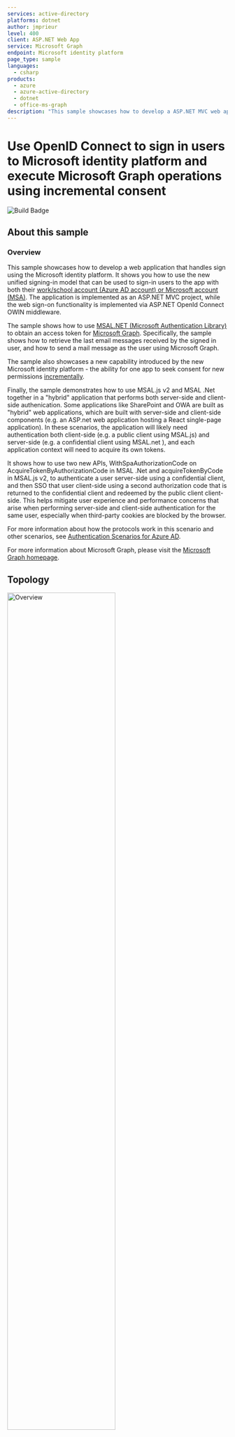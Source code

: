 ```yaml
---
services: active-directory
platforms: dotnet
author: jmprieur
level: 400
client: ASP.NET Web App
service: Microsoft Graph
endpoint: Microsoft identity platform
page_type: sample
languages:
  - csharp  
products:
  - azure
  - azure-active-directory  
  - dotnet
  - office-ms-graph
description: "This sample showcases how to develop a ASP.NET MVC web application that handles sign using the Microsoft identity platform and ASP.NET OpenId Connect OWIN middleware."
---
```

# Use OpenID Connect to sign in users to Microsoft identity platform and execute Microsoft Graph operations using incremental consent

![Build Badge](https://identitydivision.visualstudio.com/_apis/public/build/definitions/a7934fdd-dcde-4492-a406-7fad6ac00e17/514/badge)

## About this sample

### Overview

This sample showcases how to develop a web application that handles sign using the Microsoft identity platform. It shows you how to use the new unified signing-in model that can be used to sign-in users to the app with both their [work/school account  (Azure AD account) or Microsoft account (MSA)](https://docs.microsoft.com/azure/active-directory/develop/azure-ad-endpoint-comparison). The application is implemented as an ASP.NET MVC project, while the web sign-on functionality is implemented via ASP.NET OpenId Connect OWIN middleware.

The sample shows how to use [MSAL.NET (Microsoft Authentication Library)](https://github.com/AzureAD/microsoft-authentication-library-for-dotnet) to obtain an access token for [Microsoft Graph](https://graph.microsoft.com). Specifically, the sample shows how to retrieve the last email messages received by the signed in user, and how to send a mail message as the user using Microsoft Graph.

The sample also showcases a new capability introduced by the new Microsoft identity platform - the ability for one app to seek consent for new permissions [incrementally](https://docs.microsoft.com/azure/active-directory/develop/azure-ad-endpoint-comparison#incremental-and-dynamic-consent).

Finally, the sample demonstrates how to use MSAL.js v2 and MSAL .Net together in a "hybrid" application that performs both server-side and client-side authenication. Some applications like SharePoint and OWA are built as "hybrid" web applications, which are built with server-side and client-side components (e.g. an ASP.net web application hosting a React single-page application). In these scenarios, the application will likely need authentication both client-side (e.g. a public client using MSAL.js) and server-side (e.g. a confidential client using MSAL.net ), and each application context will need to acquire its own tokens.

It shows how to use two new APIs, WithSpaAuthorizationCode on AcquireTokenByAuthorizationCode in MSAL .Net and acquireTokenByCode in MSAL.js v2, to authenticate a user server-side using a confidential client, and then SSO that user client-side using a second authorization code that is returned to the confidential client and redeemed by the public client client-side. This helps mitigate user experience and performance concerns that arise when performing server-side and client-side authentication for the same user, especially when third-party cookies are blocked by the browser.

For more information about how the protocols work in this scenario and other scenarios, see [Authentication Scenarios for Azure AD](http://go.microsoft.com/fwlink/?LinkId=394414).

For more information about Microsoft Graph, please visit the [Microsoft Graph homepage](https://graph.microsoft.io/).

## Topology

<img alt="Overview" src="./ReadmeFiles/Topology.png" style="width:70%, height:70%" width="70%" />

> Looking for previous versions of this code sample? Check out the tags on the [releases](../../releases) GitHub page.

### Scenario

You sign in using your personal Microsoft Account in the app. During this flow, the app asks for consent to read your email only. Then, using this app, you can get the contents of your email's inbox using [Microsoft Graph Api](https://developer.microsoft.com/graph/docs/api-reference/v1.0/api/user_list_messages).

When you want to send an email, the app then proceeds to ask for an additional permission to send emails on your behalf. Once you provide that, it presents you with a screen using which you can send emails. The emails are sent using [Microsoft Graph API](https://developer.microsoft.com/graph/docs/api-reference/v1.0/api/message_send).

## How To Run This Sample

To run this sample, you'll need:

- [Visual Studio](https://aka.ms/vsdownload)
- An Internet connection
- At least one of the following accounts:
- A Microsoft Account with access to an outlook.com enabled mailbox
- An Azure AD account with access to an Office 365 mailbox

You can get a Microsoft Account and outlook.com mailbox for free by choosing the Sign-up option while visiting [https://www.microsoft.com/outlook-com/](https://www.microsoft.com/outlook-com/).
You can get an Office365 office subscription, which will give you both an Azure AD account and a mailbox, at [https://products.office.com/try](https://products.office.com/try).

### Step 1:  Clone or download this repository

From your shell or command line:

```Shell
git clone https://github.com/Azure-Samples/ms-identity-aspnet-webapp-openidconnect.git
```

or download and extract the repository .zip file.

> Given that the name of the sample is quiet long, and so are the names of the referenced NuGet packages, you might want to clone it in a folder close to the root of your hard drive, to avoid file size limitations on Windows.

### Step 2:  Register the sample application with your Azure Active Directory tenant

There is one project in this sample. To register it, you can:

- either follow the steps [Step 2: Register the sample with your Azure Active Directory tenant](#step-2-register-the-sample-with-your-azure-active-directory-tenant) and [Step 3:  Configure the sample to use your Azure AD tenant](#choose-the-azure-ad-tenant-where-you-want-to-create-your-applications)
- or use PowerShell scripts that:
  - **automatically** creates the Azure AD applications and related objects (passwords, permissions, dependencies) for you
  - modify the Visual Studio projects' configuration files.

If you want to use this automation:

1. On Windows run PowerShell and navigate to the root of the cloned directory
1. In PowerShell run:

   ```PowerShell
   Set-ExecutionPolicy -ExecutionPolicy RemoteSigned -Scope Process -Force
   ```

1. Run the script to create your Azure AD application and configure the code of the sample application accordinly. 

   ```PowerShell
   .\AppCreationScripts\Configure.ps1
   ```

   > Remember to make the manual change in the manifest for the `signInAudience` as explained below.

   > Other ways of running the scripts are described in [App Creation Scripts](./AppCreationScripts/AppCreationScripts.md)

1. Open the Visual Studio solution and click start

If you don't want to use this automation, follow the steps below

#### Choose the Azure AD tenant where you want to create your applications

As a first step you'll need to:

1. Sign in to the [Azure portal](https://portal.azure.com) using either a work or school account or a personal Microsoft account.
1. If your account is present in more than one Azure AD tenant, select your profile at the top right corner in the menu on top of the page, and then **switch directory**.
   Change your portal session to the desired Azure AD tenant.

As a first step you'll need to:

1. Sign in to the [Azure portal](https://portal.azure.com) using either a work or school account or a personal Microsoft account.
1. If your account is present in more than one Azure AD tenant, select your profile at the top right corner in the menu on top of the page, and then **switch directory**.
   Change your portal session to the desired Azure AD tenant.

#### Register the service app (MailApp-openidconnect-v2)

1. Navigate to the Microsoft identity platform for developers [App registrations](https://go.microsoft.com/fwlink/?linkid=2083908) page.
1. Select **New registration**.
1. When the **Register an application page** appears, enter your application's registration information:
   - In the **Name** section, enter a meaningful application name that will be displayed to users of the app, for example `MailApp-openidconnect-v2`.
   - Change **Supported account types** to **Accounts in any organizational directory and personal Microsoft accounts (e.g. Skype, Xbox, Outlook.com)**.
   - In the Redirect URI (optional) section, select **Web** in the combo-box and enter the following redirect URIs: `https://localhost:44326/`.
1. Select **Register** to create the application.
1. On the app **Overview** page, find the **Application (client) ID** value and record it for later. You'll need it to configure the Visual Studio configuration file for this project.
1. From the app's Overview page, select the **Authentication** section.
   - In the **Advanced settings** | **Implicit grant** section, check **ID tokens** as this sample requires
     the [Implicit grant flow](https://docs.microsoft.com/azure/active-directory/develop/v2-oauth2-implicit-grant-flow) to be enabled to
     sign-in the user, and call an API.
1. Select **Save**.
1. From the **Certificates & secrets** page, in the **Client secrets** section, choose **New client secret**:

   - Type a key description (of instance `app secret`),
   - Select a key duration of either **In 1 year**, **In 2 years**, or **Never Expires**.
   - When you press the **Add** button, the key value will be displayed, copy, and save the value in a safe location.
   - You'll need this key later to configure the project in Visual Studio. This key value will not be displayed again, nor retrievable by any other means,
     so record it as soon as it is visible from the Azure portal.
1. Select the **API permissions** section
   - Click the **Add a permission** button and then,
   - Ensure that the **Microsoft APIs** tab is selected
   - In the *Commonly used Microsoft APIs* section, click on **Microsoft Graph**
   - In the **Delegated permissions** section, ensure that the right permissions are checked: **openid**, **profile**, **offline_access**, **Mail.Read**, **User.Read**. Use the search box if necessary.
   - Select the **Add permissions** button

#### Change the application's manifest to enable both Work and School and Microsoft Accounts 

1. Select the **Manifest** section for your app.
1. Search for **signInAudience** and make sure it's set to **AzureADandPersonalMicrosoftAccount**

     ```JSON
          "signInUrl": null,
          "signInAudience": "AzureADandPersonalMicrosoftAccount",
     ```

1. Click **Save** to save the app manifest.

#### Configure the service project

> Note: if you used the setup scripts, the changes below will have been applied for you

1. Open the solution in Visual Studio.
1. Open the `web.config` file.
1. Find the app key `ida:ClientId` and replace the existing value with the application ID (clientId) of the `MailApp-openidconnect-v2` application copied from the Azure portal.
1. Find the app key `ida:ClientSecret` and replace the existing value with the key you saved during the creation of the `MailApp-openidconnect-v2` app, in the Azure portal.

### Step 5:  Run the sample

Clean the solution, rebuild the solution, and run it.

Once you run the `MailApp` web application, you are presented with the standard ASP.NET home page.
Click on the **Sign-in with Microsoft** link on top-right to trigger the log-in flow.
![Sign-in](./ReadmeFiles/Sign-in.JPG)

On the sign-in page, enter the name and password of a personal Microsoft account or a work/school account. The sample works exactly in the same way regardless of the account type you choose, apart from some visual differences in the authentication and consent experience. During the sign-in process, you will be prompted to grant various permissions - including the ability for the app to read the user's email.

![First Consent](./ReadmeFiles/FirstConsent.jpg)

> Remember, the account you choose must have access to an email inbox. If you are using a MSA and the email features don't work, your account might not have been migrated to the new API. The fastest workaround is to create a new test *@outlook.com account. Please refer to the beginning of this readme for instructions.

As you sign in, the app will change the sign-in button into a greeting to the current user - and two new menu commands will appear: `Read Mail` and `Send Mail`.

![Post sign-in](./ReadmeFiles/Postsign-in.JPG)

Click on **Read Mail**: the app will show a dump of the last few messages from the current user's inbox, as they are received from the Microsoft Graph.

Click on **View Profile**: the app will show the profile of the current user, as they are received from the Microsoft Graph.

> The sample redeems the Spa Auth Code from the initial token aquisition. You will need to sign-out and sign back in to request the SPA Auth Code.
> If you want to add more client side functionallity, please refer to the [MSAL JS Browser Sample for Hybrid SPA](https://github.com/AzureAD/microsoft-authentication-library-for-js/tree/dev/samples/msal-browser-samples/HybridSample)

Click on **Send Mail**. As it is the first time you do so, you will receive a message informing you that for the app to receive the permissions to send mail as the user, the user needs to grant additional consent. The message offers a link to initiate the process.

![Incremental Consent Link](./ReadmeFiles/IncrementalConsentLink.jpg)

Click it, and you will be transported back to the consent experience, this time it lists just one permission, which is **Send mail as you**.

![Incremental Consent prompt](./ReadmeFiles/Incrementalconsent.JPG)

Once you have consented to this permission, you will be transported back to the application: but this time, you will be presented with a simple experience for authoring an email. Use it to compose and send an email to a mailbox you have access to. Send the message and verify you receive it correctly.

Hit the **sign-out** link on the top right corner.

Sign in again with the same user, and follow the exact same steps described so far. You will notice that the send mail experience appears right away and no longer forces you to grant extra consent, as your decision has been recorded in your previous session.

> Did the sample not work for you as expected? Did you encounter issues trying this sample? Then please reach out to us using the [GitHub Issues](../issues) page.

## About the code

Here there's a quick guide to the most interesting authentication-related bits of the sample.

### Sign in

As it is standard practice for ASP.NET MVC apps, the sign-in functionality is implemented with the OpenID Connect OWIN middleware. Here there's a relevant snippet from the middleware initialization:

```CSharp
app.UseOpenIdConnectAuthentication(
    new OpenIdConnectAuthenticationOptions
    {
        // The `Authority` represents the v2.0 endpoint - https://login.microsoftonline.com/common/v2.0
        Authority = Globals.Authority,
        ClientId = Globals.ClientId,
        RedirectUri = Globals.RedirectUri,
        PostLogoutRedirectUri = Globals.RedirectUri,
        Scope = Globals.BasicSignInScopes + " Mail.Read User.Read", // a basic set of permissions for user sign in & profile access "openid profile offline_access"
        TokenValidationParameters = new TokenValidationParameters
        {
            ValidateIssuer = false,
            // In a real application you would use IssuerValidator for additional checks, like making sure the user's organization has signed up for your app.
            //     IssuerValidator = (issuer, token, tvp) =>
            //     {
            //        //if(MyCustomTenantValidation(issuer))
            //        return issuer;
            //        //else
            //        //    throw new SecurityTokenInvalidIssuerException("Invalid issuer");
            //    },
            //NameClaimType = "name",
        },
        Notifications = new OpenIdConnectAuthenticationNotifications()
        {
            AuthorizationCodeReceived = OnAuthorizationCodeReceived,
            AuthenticationFailed = OnAuthenticationFailed,
        }
    });
```

Important things to notice:

- The Authority points to the new authentication endpoint, which supports both personal and work and school accounts.
- the list of scopes includes both entries that are used for the sign-in function (`openid, email, profile`) and for the token acquisition function (`offline_access` is required to obtain refresh_tokens as well; `Mail.Read` is required for getting access tokens that can be used when requesting to read the user's mail).
- In this sample, the issuer validation is turned off, which means that anybody with an account can access the application. Real life applications would likely be more restrictive, limiting access only to those Azure AD tenants or Microsoft accounts associated to customers of the application itself. In other words, real life applications would likely also have a sign-up function - and the sign-in would enforce that only the users who previously signed up have access. For simplicity, this sample does not include sign up features.

### Initial token acquisition

This sample makes use of OpenId Connect hybrid flow, where at authentication time the app receives both sign in info, the  [id_token](https://docs.microsoft.com/azure/active-directory/develop/id-tokens)  and artifacts (in this case, an  [authorization code](https://docs.microsoft.com/azure/active-directory/develop/v2-oauth2-auth-code-flow)) that the app can use for obtaining an [access token](https://docs.microsoft.com/azure/active-directory/develop/access-tokens). This access token can be used to access other resources - in this sample, the Microsoft Graph, for the purpose of reading the user's mailbox.

This sample shows how to use MSAL to redeem the authorization code into an access token, which is saved in a cache along with any other useful artifact (such as associated  [refresh_tokens](https://docs.microsoft.com/azure/active-directory/develop/v2-oauth2-auth-code-flow#refresh-the-access-token)) so that it can be used later on in the application from the controllers' actions to fetch access tokens after they are expired.

The redemption takes place in the `AuthorizationCodeReceived` notification of the authorization middleware. This is the section where the new MSAL.Net `WithSpaAuthorizationCode` API is used to get the `SpaAuthCode`. Here there's the relevant code:

```CSharp
        private async Task OnAuthorizationCodeReceived(AuthorizationCodeReceivedNotification context)
        {
            // Upon successful sign in, get the access token & cache it using MSAL
            IConfidentialClientApplication clientApp = MsalAppBuilder.BuildConfidentialClientApplication();
            AuthenticationResult result = await clientApp.AcquireTokenByAuthorizationCode(new[] { "Mail.Read User.Read" }, context.Code)
                .WithSpaAuthorizationCode() //Request an authcode for the front end
                .ExecuteAsync();

            HttpContext.Current.Session.Add("Spa_Auth_Code", result.SpaAuthCode);
        }
```

Important things to notice:

- The  `IConfidentialClientApplication`  is the primitive that MSAL uses to model the Web application. As such, it is initialized with the main application's coordinates.
- The scope requested by  `AcquireTokenByAuthorizationCode`  is just the one required for invoking the API targeted by the application as part of its essential features. We'll see later that the app allows for extra scopes, but you can ignore those at this point.
- The instance of `IConfidentialClientApplication` is created and attached to an instance of `MSALPerUserMemoryTokenCache`, which is a custom cache implementation that uses a shared instance of a [MemoryCache](https://docs.microsoft.com/dotnet/api/system.runtime.caching.memorycache?view=netframework-4.8) to cache tokens. When it acquires the access token, MSAL also saves this token in its token cache. When any code in the rest of the project tries to acquire an access token for Microsoft Graph with the same scope (Mail.Read), MSAL will return the cached token.

The IConfidentialClientApplication is created in a separate function in the `MsalAppBuilder` class.

```Csharp
        public static IConfidentialClientApplication BuildConfidentialClientApplication(ClaimsPrincipal currentUser)
        {
            IConfidentialClientApplication clientapp = ConfidentialClientApplicationBuilder.Create(Globals.ClientId)
                  .WithClientSecret(Globals.ClientSecret)
                  .WithRedirectUri(Globals.RedirectUri)
                  .WithAuthority(new Uri(Globals.Authority))
                  .Build();

            MSALPerUserMemoryTokenCache userTokenCache = new MSALPerUserMemoryTokenCache(clientapp.UserTokenCache, currentUser ?? ClaimsPrincipal.Current);
            return clientapp;
        }
```

Important things to notice:

- The method builds an instance of the IConfidentialClientApplication using the new [builder pattern introduced by MSAL v3.X](https://github.com/AzureAD/microsoft-authentication-library-for-dotnet/wiki/Client-Applications).

- `MSALPerUserMemoryTokenCache` is a sample implementation of a custom MSAL token cache, which saves tokens in a [MemoryCache](https://docs.microsoft.com/dotnet/framework/performance/caching-in-net-framework-applications) instance shared across the web app. In a real-life application, you would likely want to save tokens in a long lived store instead, so that you don't need to retrieve new ones more often than necessary.

### Using access tokens in the app, handling token expiration

The `ReadMail` action in the `HomeController` class demonstrates how to take advantage of MSAL for getting access to protected API easily and securely. It also introduces you to the recommended [token acquisition pattern](https://github.com/AzureAD/microsoft-authentication-library-for-dotnet/wiki/AcquireTokenSilentAsync-using-a-cached-token) where you should first attempt to seek an access token in the cache.

Here is the relevant code:

```CSharp
    IConfidentialClientApplication app = MsalAppBuilder.BuildConfidentialClientApplication();
    AuthenticationResult result = null;
    var accounts = await app.GetAccountsAsync();
    string[] scopes = { "Mail.Read" };

    try
    {
        // try to get token silently
        result = await app.AcquireTokenSilent(scopes, accounts.FirstOrDefault()).ExecuteAsync().ConfigureAwait(false);
    }
    catch (MsalUiRequiredException)
    {
        ViewBag.Relogin = "true";
        return View();
    }
    catch (Exception eee)
    {
        ViewBag.Error = "An error has occurred. Details: " + eee.Message;
        return View();
    }

    if (result != null)
    {
        // Use the token to read email
        HttpClient hc = new HttpClient();
        hc.DefaultRequestHeaders.Authorization = new AuthenticationHeaderValue("bearer", result.AccessToken);
        HttpResponseMessage hrm = await hc.GetAsync("https://graph.microsoft.com/v1.0/me/messages");

        string rez = await hrm.Content.ReadAsStringAsync();
        ViewBag.Message = rez;
    }

    return View();
}
```

The idea is simple. The code creates a new instance of `IConfidentialClientApplication` with the exact same coordinates as the ones used when redeeming the authorization code at authentication time. In particular, note that the exact same cache is used.
That done, all you need to do is to invoke `AcquireTokenSilent`, asking for the scopes you need. MSAL will look up the cache and return any cached token, which matches with the requirement. If such access tokens are expired or no suitable access tokens are present, but there is an associated refresh token, MSAL will automatically use that to get a new access token and return it transparently.

In the case in which refresh tokens are not present or they fail to obtain a new access token, MSAL will throw `MsalUiRequiredException`. That means that in order to obtain the requested token, the user must go through an interactive sign-in experience.

In the case of this sample, the `Mail.Read` permission is obtained as part of the login process - hence we need to trigger a new login; however we can't just redirect the user without warning, as it might be disorienting (what is happening, or why, would not be obvious to the user) and there might still be things they can do with the app that do not entail accessing mail. For that reason, the sample simply signals to the view to show a warning - and to offer a link to an action (`RefreshSession`) that the user can leverage for explicitly initiating the re-authentication process.


### Using Spa Auth Code in the Front End

First, configure a new PublicClientApplication from MSAL.js in your single-page application:

```JS
const msalInstance = new msal.PublicClientApplication({
    auth: {
        clientId: "Enter the Client ID from the Web.Config file",
        redirectUri: "https://localhost:44326/",
        authority: "https://login.microsoftonline.com/organizations/"
    }
})
```

Next, render the code that was acquired server-side, and provide it to the acquireTokenByCode API on the MSAL.js PublicClientApplication instance. Be sure to not include any additional scopes that were not included in the first login request, otherwise the user may be prompted for consent.

```js
    var code = spaCode;
    const scopes = ["user.read"];

    console.log('MSAL: acquireTokenByCode hybrid parameters present');

    var authResult = msalInstance.acquireTokenByCode({
        code,
        scopes
    })
```

Once the Access Token is retrieved using the new MSAL.js `acquireTokenByCode` api, the token is then used to read the user's profile 

```js
function callMSGraph(endpoint, token, callback) {
    const headers = new Headers();
    const bearer = `Bearer ${token}`;
    headers.append("Authorization", bearer);

    const options = {
        method: "GET",
        headers: headers
    };

    console.log('request made to Graph API at: ' + new Date().toString());

    fetch(endpoint, options)
        .then(response => response.json())
        .then(response => callback(response, endpoint))
        .then(result => {
            console.log('Successfully Fetched Data from Graph API:', result);
        })
        .catch(error => console.log(error))
}
```

### Handling incremental consent and OAuth2 code redemption

The `SendMail` action demonstrates how to perform operations that require incremental consent.
Observe the structure of the GET overload of that action. The code follows the same structure as the one you saw in `ReadMail`: the difference is in how `MsalUiRequiredException` is handled.
The application did not ask for `Mail.Send` during sign-in, hence the failure to obtain a token silently could have been caused by the fact that the user did not yet grant consent for the app to use this permission. Instead of triggering a new sign-in as we have done in `ReadMail`, here we can craft a specific authorization request for this permission. The call to the utility function `GenerateAuthorizationRequestUrl` does precisely that, leveraging MSAL to generate an OAuth2/OpenId Connect request for an authorization code for the Mail.Send permission.
That request, which is in fact a URL, is injected in the view as a hyperlink: once again, the user sees that link as part of a warning that the current operation requires leaving the app and going back to the authentication and consent pages.
When the user clicks that link, they are brought through the authorization flow that eventually leads to the app receiving an authorization code that can be redeemed for an access token containing the scope requested. However, the standard collection of OWIN middleware doesn't include anything that can be used for redeeming an authorization code for access and refresh tokens outside of a sign-in flow.
This sample works around that limitation by providing a simple custom middleware, **which takes care of intercepting messages containing authorization codes, validating them, redeeming the code and saving the resulting tokens in an MSAL cache, and finally redirecting to the URL that originated the request.**

Back in Startup.Auth.cs, you can see the custom middleware initialization logic right between the cookie middleware and the OpenId Connect middleware. **The position in the pipeline is important**, as in order to save the tokens in the correct cache the custom middleware needs to know who the current user is.

```CSharp
    app.UseCookieAuthentication(new CookieAuthenticationOptions());

    app.UseOAuth2CodeRedeemer(
        new OAuth2CodeRedeemerOptions
        {
            ClientId = Globals.ClientId,
            ClientSecret = Globals.ClientSecret,
            RedirectUri = Globals.RedirectUri
        }
        );

app.UseOpenIdConnectAuthentication(

```

Note that the custom middleware is provided only as an example, and it has numerous limitations (like a hard dependency on `MSALPerUserMemoryTokenCache`) that limit its applicability outside of this scenario.

## How to deploy this sample to Azure

This project has one WebApp / Web API projects. To deploy them to Azure Web Sites, you'll need, for each one, to:

- create an Azure Web Site
- publish the Web App / Web APIs to the web site, and
- update its client(s) to call the web site instead of IIS Express.

### Create and publish the `openidconnect-v2` to an Azure Web Site

1. Sign in to the [Azure portal](https://portal.azure.com).
1. Click `Create a resource` in the top left-hand corner, select **Web** --> **Web App**, and give your web site a name, for example, `openidconnect-v2-contoso.azurewebsites.net`.
1. Thereafter select the `Subscription`, `Resource Group`, `App service plan and Location`. `OS` will be **Windows** and `Publish` will be **Code**.
1. Click `Create` and wait for the App Service to be created.
1. Once you get the `Deployment succeeded` notification, then click on `Go to resource` to navigate to the newly created App service.
1. Once the web site is created, locate it it in the **Dashboard** and click it to open **App Services** **Overview** screen.
1. From the **Overview** tab of the App Service, download the publish profile by clicking the **Get publish profile** link and save it.  Other deployment mechanisms, such as from source control, can also be used.
1. Switch to Visual Studio and go to the openidconnect-v2 project.  Right click on the project in the Solution Explorer and select **Publish**.  Click **Import Profile** on the bottom bar, and import the publish profile that you downloaded earlier.
1. Click on **Configure** and in the `Connection tab`, update the Destination URL so that it is a `https` in the home page url, for example [https://openidconnect-v2-contoso.azurewebsites.net](https://openidconnect-v2-contoso.azurewebsites.net). Click **Next**.
1. On the Settings tab, make sure `Enable Organizational Authentication` is NOT selected.  Click **Save**. Click on **Publish** on the main screen.
1. Visual Studio will publish the project and automatically open a browser to the URL of the project.  If you see the default web page of the project, the publication was successful.

### Update the Active Directory tenant application registration for `openidconnect-v2`

1. Navigate back to to the [Azure portal](https://portal.azure.com).
In the left-hand navigation pane, select the **Azure Active Directory** service, and then select **App registrations (Preview)**.
1. In the resultant screen, select the `openidconnect-v2` application.
1. From the *Branding* menu, update the **Home page URL**, to the address of your service, for example [https://openidconnect-v2-contoso.azurewebsites.net](https://openidconnect-v2-contoso.azurewebsites.net). Save the configuration.
1. Add the same URL in the list of values of the *Authentication -> Redirect URIs* menu. If you have multiple redirect urls, make sure that there a new entry using the App service's Uri for each redirect url.

## Community Help and Support

Use [Stack Overflow](http://stackoverflow.com/questions/tagged/msal) to get support from the community.
Ask your questions on Stack Overflow first and browse existing issues to see if someone has asked your question before.
Make sure that your questions or comments are tagged with [`msal` `dotnet` `microsoft-graph`].

If you find a bug in the sample, please raise the issue on [GitHub Issues](../../issues).

To provide a recommendation, visit the following [User Voice page](https://feedback.azure.com/forums/169401-azure-active-directory).

## Contributing

If you'd like to contribute to this sample, see [CONTRIBUTING.MD](/CONTRIBUTING.md).

This project has adopted the [Microsoft Open Source Code of Conduct](https://opensource.microsoft.com/codeofconduct/). For more information, see the [Code of Conduct FAQ](https://opensource.microsoft.com/codeofconduct/faq/) or contact [opencode@microsoft.com](mailto:opencode@microsoft.com) with any additional questions or comments.

## More information

For more information, visit the following links:

- [Add sign-in with Microsoft to an ASP.NET web app (V2 endpoint)](https://docs.microsoft.com/azure/active-directory/develop/guidedsetups/active-directory-aspnetwebapp) explains how to re-create the sign-in part of this sample from scratch.
- To learn more about the code, visit [Conceptual documentation for MSAL.NET](https://github.com/AzureAD/microsoft-authentication-library-for-dotnet/wiki#conceptual-documentation) and in particular:

  - [Acquiring tokens with authorization codes on web apps](https://github.com/AzureAD/microsoft-authentication-library-for-dotnet/wiki/Acquiring-tokens-with-authorization-codes-on-web-apps)
  - [Customizing Token cache serialization](https://github.com/AzureAD/microsoft-authentication-library-for-dotnet/wiki/token-cache-serialization)
  - [Acquiring a token on behalf of a user Service to Services calls](https://github.com/AzureAD/microsoft-authentication-library-for-dotnet/wiki/on-behalf-of) 

- Articles about the Azure AD V2 endpoint [http://aka.ms/aaddevv2](http://aka.ms/aaddevv2), with a focus on:

  - [Azure Active Directory v2.0 and OAuth 2.0 On-Behalf-Of flow](https://docs.microsoft.com/azure/active-directory/develop/active-directory-v2-protocols-oauth-on-behalf-of)
  - [Incremental and dynamic consent](https://docs.microsoft.com/azure/active-directory/develop/active-directory-v2-compare#incremental-and-dynamic-consent)

- Articles about the Microsoft Graph
  - [Overview of Microsoft Graph](https://developer.microsoft.com/graph/docs/concepts/overview)
  - [Get access tokens to call Microsoft Graph](https://developer.microsoft.com/graph/docs/concepts/auth_overview)
  - [Use the Microsoft Graph API](https://developer.microsoft.com/graph/docs/concepts/use_the_api)
